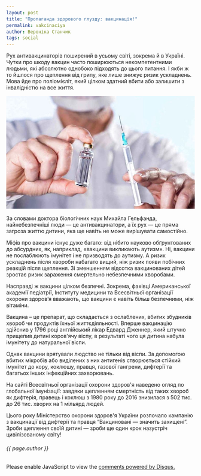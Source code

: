 ```yaml
---
layout: post
title: "Пропаганда здорового глузду: вакцинація!"
permalink: vakcinaciya
author: Вероніка Станчик
tags: social
---
```




Рух антивакцинаторів поширений в усьому світі, зокрема й в Україні. Чутки про шкоду вакцин часто поширюються некомпетентними людьми, які абсолютно однобоко підходять до цього питання. І якби ж то йшлося про щеплення від грипу, яке лише знижує ризик ускладнень. Мова йде про поліомієліт, який цілком здатний вбити або залишити з інвалідністю на все життя.


![Вакцинація](https://raw.githubusercontent.com/VeronikaStanchyk/VeronikaStanchyk.github.io/master/images/vakcinaciya-1.jpg)

За словами доктора біологічних наук Михайла Гельфанда, найнебезпечніші люди — це антивакцинатори, а їх рух — це пряма загроза життю дитини, яка ще навіть не може вирішувати самостійно.

Міфів про вакцини існує дуже багато: від нібито науково обґрунтованих до абсурдних, як, наприклад, «вакцини викликають аутизм». Ні, вакцини не послаблюють імунітет і не призводять до аутизму. А ризик ускладнень після хвороби набагато вищий, ніж ризик появи побічних реакцій після щеплення. Зі зменшенням відсотка вакцинованих дітей зростає ризик зараження смертельно небезпечними хворобами.

Насправді ж вакцини цілком безпечні. Зокрема, фахівці Американської академії педіатрії, Інституту медицини та Всесвітньої організації охорони здоров’я вважають, що вакцини є навіть більш безпечними, ніж вітаміни.

Вакцина – це препарат, що складається з ослаблених, вбитих збудників хвороб чи продуктів їхньої життєдіяльності. Вперше вакцинацію здійснив у 1796 році англійський лікар Едвард Дженнер, який штучно прищепив дитині коров'ячу віспу, в результаті чого ця дитина набула імунітету до натуральної віспи.

Однак вакцини врятували людство не тільки від віспи. За допомогою вбитих мікробів або виділених з них антигенів створюється стійкий імунітет до кору, коклюшу, правця, газової гангрени, дифтерії та багатьох інших інфекційних захворювань.

На сайті Всесвітньої організації охорони здоров'я наведено огляд по глобальної імунізації: завдяки щепленням смертність від таких хвороб як дифтерія, правець і коклюш з 1980 року до 2016 знизилася з 502 тис. до 26 тис. хворих на 1 мільярд людей.

Цього року Міністерство охорони здоров'я України розпочало кампанію з вакцинації від дифтерії та правця “Вакциновані — значить захищені”. Зроби щеплення своїй дитині — зроби ще один крок назустріч цивілізованому світу!
 


<h6>{{ page.author }}</h6>

<div id="disqus_thread"></div>
<script>
var disqus_config = function () {
this.page.url = 'https://veronikastanchyk.github.io/vakcinaciya';  // Replace PAGE_URL with your page's canonical URL variable
this.page.identifier = 'vakcinaciya'; // Replace PAGE_IDENTIFIER with your page's unique identifier variable
};

(function() { // DON'T EDIT BELOW THIS LINE
var d = document, s = d.createElement('script');
s.src = 'https://https-veronikastanchyk-github-io.disqus.com/embed.js';
s.setAttribute('data-timestamp', +new Date());
(d.head || d.body).appendChild(s);
})();
</script>
<noscript>Please enable JavaScript to view the <a href="https://disqus.com/?ref_noscript">comments powered by Disqus.</a></noscript>
